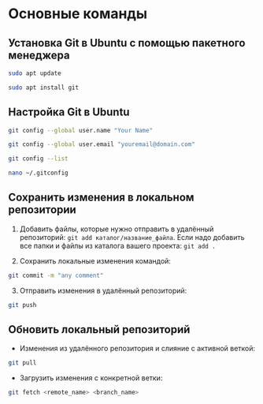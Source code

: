 # Основные команды

## Установка Git в Ubuntu с помощью пакетного менеджера

```bash
sudo apt update
```

```bash
sudo apt install git
```

## Настройка Git в Ubuntu

```bash
git config --global user.name "Your Name"
```

```bash
git config --global user.email "youremail@domain.com"
```

```bash
git config --list
```

```bash
nano ~/.gitconfig
```

## Сохранить изменения в локальном репозитории

1. Добавить файлы, которые нужно отправить в удалённый репозиторий: `git add каталог/название_файла`. Если надо добавить все папки и файлы из каталога вашего проекта: `git add .`

2. Сохранить локальные изменения командой:

```bash
git commit -m "any comment"
```

3. Отправить изменения в удалённый репозиторий:

```bash
git push
```

## Обновить локальный репозиторий

* Изменения из удалённого репозитория и слияние с активной веткой:

```bash
git pull
```

* Загрузить изменения с конкретной ветки:

```bash
git fetch <remote_name> <branch_name>
```
